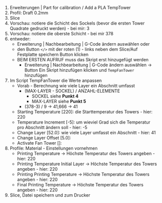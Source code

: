 1. Erweiterungen | Part for calibration / Add a PLA TempTower
2. Profil: Draft 0.2mm
3. Slice
4. Vorschau: notiere die Schicht des Sockels (bevor die ersten Tower Quadrate gedruckt werden) - bei mir: 3
5. Vorschau: notiere die oberste Schicht - bei mir 378
6. entweder:
    - Erweiterung | Nachbearbeitung | G-Code ändern auswählen oder
    - den Button `</>` mit der roten (1) - links neben dem Slice/Auf Festplatte speichern Button klicken
    - BEIM ERSTEN AUFRUF muss das Skript erst hinzugefügt werden
        - Erweiterung | Nachbearbeitung | G-Code ändern auswählen → Button Ein Skript hinzufügen klicken und `TempFanTower` hinzufügen
7. Im Script TempFanTower die Werte anpassen
    - Vorab - Berechnung wie viele Layer ein Abschnitt umfasst
        - (MAX-LAYER - SOCKEL) / ANZAHL-ELEMENTE
            - SOCKEL siehe __Punkt 4__
            - MAX-LAYER siehe __Punkt 5__
        - (378-3) / 9 → 41,666 → 41
    - Starting Temperature [220]: die Starttemperatur des Towers - hier: 220
    - Temperature Increment [-5]: um wieviel Grad sich die Temperatur pro Abschnitt ändern soll - hier: -5
    - Change Layer [52.0]: wie viele Layer umfasst ein Abschnitt - hier: 41
    - Change Layer Offset [5.0]:
    - Activate Fan Tower []:
8. Profile: Material - Einstellungen vornehmen
    - Printing Temperature → Höchste Temperatur des Towers angeben - hier: 220
    - Printing Temperature Initial Layer → Höchste Temperatur des Towers angeben - hier: 220
    - Printing Printing Temperature → Höchste Temperatur des Towers angeben - hier: 220
    - Final Printing Temperature → Höchste Temperatur des Towers angeben - hier: 220
9. Slice, Datei speichern und zum Drucker
